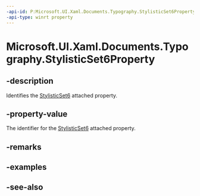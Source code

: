 ```yaml
---
-api-id: P:Microsoft.UI.Xaml.Documents.Typography.StylisticSet6Property
-api-type: winrt property
---
```


<!-- Property syntax
public Windows.UI.Xaml.DependencyProperty StylisticSet6Property { get; }
-->

# Microsoft.UI.Xaml.Documents.Typography.StylisticSet6Property

## -description
Identifies the [StylisticSet6](/windows/winui/api/microsoft.ui.xaml.documents.typography#xaml-attached-properties) attached property.

## -property-value
The identifier for the [StylisticSet6](/windows/winui/api/microsoft.ui.xaml.documents.typography#xaml-attached-properties) attached property.

## -remarks

## -examples

## -see-also
